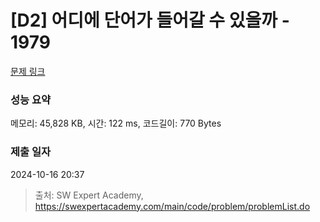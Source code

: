 # [D2] 어디에 단어가 들어갈 수 있을까 - 1979 

[문제 링크](https://swexpertacademy.com/main/code/problem/problemDetail.do?contestProbId=AV5PuPq6AaQDFAUq) 

### 성능 요약

메모리: 45,828 KB, 시간: 122 ms, 코드길이: 770 Bytes

### 제출 일자

2024-10-16 20:37



> 출처: SW Expert Academy, https://swexpertacademy.com/main/code/problem/problemList.do